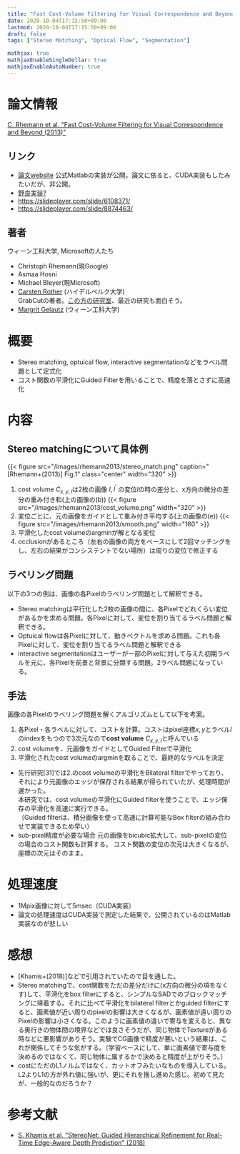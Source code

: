 ```yaml
---
title: "Fast Cost-Volume Filtering for Visual Correspondence and Beyond"
date: 2020-10-04T17:15:50+09:00
lastmod: 2020-10-04T17:15:50+09:00
draft: false
tags: ["Stereo Matching", "Optical Flow", "Segmentation"]

mathjax: true
mathjaxEnableSingleDollar: true
mathjaxEnableAutoNumber: true
---
```

# 論文情報
[C. Rhemann et al. "Fast Cost-Volume Filtering for Visual Correspondence and Beyond (2013)"](https://www.ims.tuwien.ac.at/publications/tuw-202088)

## リンク
- [論文website](https://www.ims.tuwien.ac.at/publications/tuw-202088)
公式Matlabの実装が公開。論文に依ると、CUDA実装もしたみたいだが、非公開。
- [野良実装?](https://github.com/fjordyo0707/StereoMatching-CostFilter)
- https://slideplayer.com/slide/6108371/
- https://slideplayer.com/slide/8874463/

## 著者
ウィーン工科大学, Microsoftの人たち
- Christoph Rhemann(現Google)
- Asmaa Hosni
- Michael Bleyer(現Microsoft)
- [Carsten Rother](https://hci.iwr.uni-heidelberg.de/vislearn/people/carsten-rother/) (ハイデルベルク大学)  
GrabCutの著者。[この方の研究室](https://hci.iwr.uni-heidelberg.de/vislearn/)、最近の研究も面白そう。
- [Margrit Gelautz](https://www.ims.tuwien.ac.at/people/margrit-gelautz) (ウィーン工科大学)


# 概要
- Stereo matching, optuical flow, interactive segmentationなどをラベル問題として定式化
- コスト関数の平滑化にGuided Filterを用いることで、精度を落とさずに高速化


# 内容
## Stereo matchingについて具体例
{{< figure src="/images/rhemann2013/stereo_match.png" caption="[Rhemann+(2013)] Fig.1" class="center" width="320" >}}
1. cost volume $C_{x, y, l}$は2枚の画像 $I, I^{'}$ の変位$l$の時の差分と、x方向の微分の差分の重み付き和(上の画像の(b))
{{< figure src="/images/rhemann2013/cost_volume.png" width="320" >}}
2. 変位ごとに、元の画像をガイドとして重み付き平均する(上の画像の(e))
{{< figure src="/images/rhemann2013/smooth.png" width="160" >}}
3. 平滑化したcost volumeのargminが解となる変位
4. occlusionがあるところ（左右の画像の両方をベースにして2回マッチングをし、左右の結果がコンシステントでない場所）は周りの変位で修正する

## ラベリング問題
以下の3つの例は、画像の各Pixelのラベリング問題として解釈できる。
- Stereo matchingは平行化した2枚の画像の間に、各Pixelでどれくらい変位があるかを求める問題。各Pixelに対して、変位を割り当てるラベル問題と解釈できる。
- Optuical flowは各Pixelに対して、動きベクトルを求める問題。これも各Pixelに対して、変位を割り当てるラベル問題と解釈できる
- interactive segmentationはユーザーが一部のPixelに対して与えた初期ラベルを元に、各Pixelを前景と背景に分類する問題。2ラベル問題になっている。

## 手法
画像の各Pixelのラベリング問題を解くアルゴリズムとして以下を考案。
1. 各Pixel・各ラベルに対して、コストを計算。コストはpixel座標$x, y$とラベル$l$のindexをもつので3次元なので**cost volume** $C_{x, y, l}$と呼んでいる
2. cost volumeを、元画像をガイドとしてGuided Filterで平滑化
3. 平滑化されたcost volumeのargminを取ることで、最終的なラベルを決定

- 先行研究[31]では2.のcost volumeの平滑化をBilateral filterでやっており、それにより元画像のエッジが保存される結果が得られていたが、処理時間が遅かった。  
本研究では、cost volumeの平滑化にGuided filterを使うことで、エッジ保存の平滑化を高速に実行できる。  
（Guided filterは、積分画像を使って高速に計算可能なBox filterの組み合わせで実装できるため早い）
- sub-pixel精度が必要な場合
元の画像をbicubic拡大して、sub-pixelの変位の場合のコスト関数も計算する。
コスト関数の変位の次元は大きくなるが、座標の次元はそのまま。


# 処理速度
- 1Mpix画像に対して5msec（CUDA実装）
- 論文の処理速度はCUDA実装で測定した結果で、公開されているのはMatlab実装なのが悲しい


# 感想
- [Khamis+(2018)]などで引用されていたので目を通した。
- Stereo matchingで、cost関数をただの差分だけに(x方向の微分の項をなくす)して、平滑化をbox filterにすると、シンプルなSADでのブロックマッチングに帰着する。それに比べて平滑化をbilateral filterとかguided filterにすると、画素値が近い周りのpixelの影響は大きくなるが、画素値が遠い周りのPixelの影響は小さくなる。このように画素値の違いで寄与を変えると、異なる奥行きの物体間の境界などでは良さそうだが、同じ物体でTextureがある時などに悪影響がありそう。実験でCG画像で精度が悪いという結果は、これが関係してそうな気がする。（学習ベースにして、単に画素値で寄与度を決めるのではなくて、同じ物体に属するかで決めると精度が上がりそう。）
- costにただのL1ノルムではなく、カットオフみたいなものを導入している。L2よりL1の方が外れ値に強いが、更にそれを推し進めた感じ。初めて見たが、一般的なのだろうか？


# 参考文献
- [S. Khamis et al. "StereoNet: Guided Hierarchical Refinement for Real-Time Edge-Aware Depth Prediction" (2018)](https://arxiv.org/abs/1807.08865)
